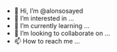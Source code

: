 - 👋 Hi, I’m @alonsosayed
- 👀 I’m interested in ...
- 🌱 I’m currently learning ...
- 💞️ I’m looking to collaborate on ...
- 📫 How to reach me ...

<!---
alonsosayed/alonsosayed is a ✨ special ✨ repository because its `README.md` (this file) appears on your GitHub profile.
You can click the Preview link to take a look at your changes.
--->
